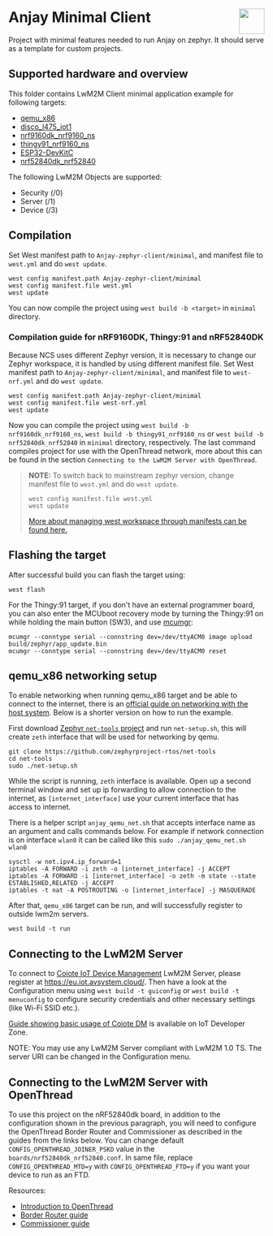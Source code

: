 # Anjay Minimal Client [<img align="right" height="50px" src="https://avsystem.github.io/Anjay-doc/_images/avsystem_logo.png">](http://www.avsystem.com/)

Project with minimal features needed to run Anjay on zephyr.
It should serve as a template for custom projects.
## Supported hardware and overview

This folder contains LwM2M Client minimal application example for following targets:
 - [qemu_x86](https://docs.zephyrproject.org/latest/boards/x86/qemu_x86/doc/index.html)
 - [disco_l475_iot1](https://docs.zephyrproject.org/latest/boards/arm/disco_l475_iot1/doc/index.html)
 - [nrf9160dk_nrf9160_ns](https://developer.nordicsemi.com/nRF_Connect_SDK/doc/latest/nrf/ug_nrf9160.html)
 - [thingy91_nrf9160_ns](https://developer.nordicsemi.com/nRF_Connect_SDK/doc/latest/nrf/ug_thingy91.html)
 - [ESP32-DevKitC](https://www.espressif.com/en/products/devkits/esp32-devkitc)
 - [nrf52840dk_nrf52840](https://docs.zephyrproject.org/latest/boards/arm/nrf52840dk_nrf52840/doc/index.html)

The following LwM2M Objects are supported:
 - Security (/0)
 - Server (/1)
 - Device (/3)

## Compilation

Set West manifest path to `Anjay-zephyr-client/minimal`, and manifest file to `west.yml` and do `west update`.
```
west config manifest.path Anjay-zephyr-client/minimal
west config manifest.file west.yml
west update
```

You can now compile the project using `west build -b <target>` in `minimal` directory.

### Compilation guide for nRF9160DK, Thingy:91 and nRF52840DK

Because NCS uses different Zephyr version, it is necessary to change our Zephyr workspace, it is handled by using different manifest file.
Set West manifest path to `Anjay-zephyr-client/minimal`, and manifest file to `west-nrf.yml` and do `west update`.
```
west config manifest.path Anjay-zephyr-client/minimal
west config manifest.file west-nrf.yml
west update
```
Now you can compile the project using `west build -b nrf9160dk_nrf9160_ns`, `west build -b thingy91_nrf9160_ns` or `west build -b nrf52840dk_nrf52840` in `minimal` directory, respectively. The last command compiles project for use with the OpenThread network, more about this can be found in the section `Connecting to the LwM2M Server with OpenThread`.


> **__NOTE:__**
> To switch back to mainstream zephyr version, change manifest file to `west.yml` and do `west update`.
> ```
> west config manifest.file west.yml
> west update
> ```
> [More about managing west workspace through manifests can be found here.](https://docs.zephyrproject.org/latest/guides/west/manifest.html)

## Flashing the target

After successful build you can flash the target using:

```shell
west flash
```

For the Thingy:91 target, if you don't have an external programmer board, you can also enter the MCUboot recovery mode by turning the Thingy:91 on while holding the main button (SW3), and use [mcumgr](https://github.com/apache/mynewt-mcumgr-cli):

```shell
mcumgr --conntype serial --connstring dev=/dev/ttyACM0 image upload build/zephyr/app_update.bin
mcumgr --conntype serial --connstring dev=/dev/ttyACM0 reset
```

## qemu_x86 networking setup

To enable networking when running qemu_x86 target and be able to connect to the internet,
there is an [official guide on networking with the host system](https://docs.zephyrproject.org/latest/guides/networking/networking_with_host.html). Below is a shorter version on how to run the example.

First download [Zephyr `net-tools` project](https://github.com/zephyrproject-rtos/net-tools)
and run `net-setup.sh`, this will create `zeth` interface that will be used for networking by qemu.
```
git clone https://github.com/zephyrproject-rtos/net-tools
cd net-tools
sudo ./net-setup.sh
```
While the script is running, `zeth` interface is available. Open up a second terminal window and set up ip forwarding
to allow connection to the internet, as `[internet_interface]` use your current interface that has access to internet.

There is a helper script `anjay_qemu_net.sh` that accepts interface name as an argument and calls commands below.
For example if network connection is on interface `wlan0` it can be called like this `sudo ./anjay_qemu_net.sh wlan0`
```
sysctl -w net.ipv4.ip_forward=1
iptables -A FORWARD -i zeth -o [internet_interface] -j ACCEPT
iptables -A FORWARD -i [internet_interface] -o zeth -m state --state ESTABLISHED,RELATED -j ACCEPT
iptables -t nat -A POSTROUTING -o [internet_interface] -j MASQUERADE
```

After that, `qemu_x86` target can be run, and will successfully register to outside lwm2m servers.
```
west build -t run
```

## Connecting to the LwM2M Server

To connect to [Coiote IoT Device
Management](https://www.avsystem.com/products/coiote-iot-device-management-platform/)
LwM2M Server, please register at https://eu.iot.avsystem.cloud/. Then have
a look at the Configuration menu using `west build -t guiconfig` or `west build -t menuconfig` to configure security credentials and other
necessary settings (like Wi-Fi SSID etc.).

[Guide showing basic usage of Coiote DM](https://iotdevzone.avsystem.com/docs/IoT_quick_start/Device_onboarding/)
is available on IoT Developer Zone.

NOTE: You may use any LwM2M Server compliant with LwM2M 1.0 TS. The server URI
can be changed in the Configuration menu.

## Connecting to the LwM2M Server with OpenThread

To use this project on the nRF52840dk board, in addition to the configuration shown in the previous paragraph, you will need to configure the OpenThread Border Router and Commissioner as described in the guides from the links below.
You can change default `CONFIG_OPENTHREAD_JOINER_PSKD` value in the `boards/nrf52840dk_nrf52840.conf`. In same file, replace `CONFIG_OPENTHREAD_MTD=y` with `CONFIG_OPENTHREAD_FTD=y` if you want your device to run as an FTD.

Resources:
- [Introduction to OpenThread](https://openthread.io/guides)
- [Border Router guide](https://openthread.io/guides/border-router)
- [Commissioner guide](https://openthread.io/guides/commissioner)
